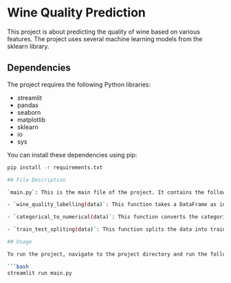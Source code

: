 # Wine Quality Prediction

This project is about predicting the quality of wine based on various features. The project uses several machine learning models from the sklearn library.

## Dependencies

The project requires the following Python libraries:

- streamlit
- pandas
- seaborn
- matplotlib
- sklearn
- io
- sys

You can install these dependencies using pip:

```bash
pip install -r requirements.txt

## File Description

`main.py`: This is the main file of the project. It contains the following functions:

- `wine_quality_labelling(data)`: This function takes a DataFrame as input and maps the 'quality' column to 'bad' or 'good' based on the quality score.

- `categorical_to_numerical(data)`: This function converts the categorical 'quality' column into numerical values using LabelEncoder.

- `train_test_spliting(data)`: This function splits the data into training and testing sets. It also scales the features using StandardScaler.

## Usage

To run the project, navigate to the project directory and run the following command:

```bash
streamlit run main.py